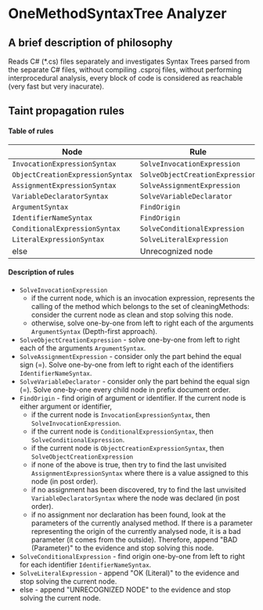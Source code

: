 # OneMethodSyntaxTree Analyzer

## A brief description of philosophy
Reads C# (*.cs) files separately and investigates Syntax Trees parsed from the separate C# files, without compiling .csproj files, without performing interprocedural analysis, every block of code is considered as reachable (very fast but very inacurate).

## Taint propagation rules

#### Table of rules
| Node                             | Rule                                           |
|----------------------------------|------------------------------------------------|
| `InvocationExpressionSyntax`     | `SolveInvocationExpression`                    |
| `ObjectCreationExpressionSyntax` | `SolveObjectCreationExpression`                |
| `AssignmentExpressionSyntax`     | `SolveAssignmentExpression`                    |
| `VariableDeclaratorSyntax`       | `SolveVariableDeclarator`                      |
| `ArgumentSyntax`                 | `FindOrigin`                                   |
| `IdentifierNameSyntax`           | `FindOrigin`                                   |
| `ConditionalExpressionSyntax`    | `SolveConditionalExpression`                   |
| `LiteralExpressionSyntax`        | `SolveLiteralExpression`                       |
| else                             | Unrecognized node                              |

#### Description of rules
- `SolveInvocationExpression`
    - if the current node, which is an invocation expression, represents the calling of the method which belongs to the set of cleaningMethods: consider the current node as clean and stop solving this node. 
    - otherwise, solve one-by-one from left to right each of the arguments `ArgumentSyntax` (Depth-first approach).
- `SolveObjectCreationExpression` - solve one-by-one from left to right each of the arguments `ArgumentSyntax`.
- `SolveAssignmentExpression` - consider only the part behind the equal sign (=). Solve one-by-one from left to right each of the identifiers `IdentifierNameSyntax`. 
- `SolveVariableDeclarator` - consider only the part behind the equal sign (=). Solve one-by-one every child node in prefix document order.
- `FindOrigin` - find origin of argument or identifier. If the current node is either argument or identifier,
    - if the current node is `InvocationExpressionSyntax`, then `SolveInvocationExpression`.
    - if the current node is `ConditionalExpressionSyntax`, then `SolveConditionalExpression`.
    - if the current node is `ObjectCreationExpressionSyntax`, then `SolveObjectCreationExpression`
    - if none of the above is true, then try to find the last unvisited `AssignmentExpressionSyntax` where there is a value assigned to this node (in post order).
    - if no assignment has been discovered, try to find the last unvisited `VariableDeclaratorSyntax` where the node was declared (in post order).
    - if no assignment nor declaration has been found, look at the parameters of the currently analysed method. If there is a parameter representing the origin of the currently analysed node, it is a bad parameter (it comes from the outside). Therefore, append "BAD (Parameter)" to the evidence and stop solving this node.
- `SolveConditionalExpression` - find origin one-by-one from left to right for each identifier `IdentifierNameSyntax`. 
- `SolveLiteralExpression` - append "OK (Literal)" to the evidence and stop solving the current node.
- else - append "UNRECOGNIZED NODE" to the evidence and stop solving the current node.